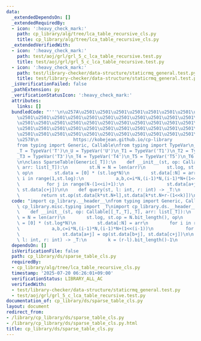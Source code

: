```yaml
---
data:
  _extendedDependsOn: []
  _extendedRequiredBy:
  - icon: ':heavy_check_mark:'
    path: cp_library/alg/tree/lca_table_recursive_cls.py
    title: cp_library/alg/tree/lca_table_recursive_cls.py
  _extendedVerifiedWith:
  - icon: ':heavy_check_mark:'
    path: test/aoj/grl/grl_5_c_lca_table_recursive.test.py
    title: test/aoj/grl/grl_5_c_lca_table_recursive.test.py
  - icon: ':heavy_check_mark:'
    path: test/library-checker/data-structure/staticrmq_general.test.py
    title: test/library-checker/data-structure/staticrmq_general.test.py
  _isVerificationFailed: false
  _pathExtension: py
  _verificationStatusIcon: ':heavy_check_mark:'
  attributes:
    links: []
  bundledCode: "'''\n\u257A\u2501\u2501\u2501\u2501\u2501\u2501\u2501\u2501\u2501\u2501\
    \u2501\u2501\u2501\u2501\u2501\u2501\u2501\u2501\u2501\u2501\u2501\u2501\u2501\
    \u2501\u2501\u2501\u2501\u2501\u2501\u2501\u2501\u2501\u2501\u2501\u2501\u2501\
    \u2501\u2501\u2501\u2501\u2501\u2501\u2501\u2501\u2501\u2501\u2501\u2501\u2501\
    \u2501\u2501\u2501\u2501\u2501\u2501\u2501\u2501\u2501\u2501\u2501\u2501\u2501\
    \u2578\n             https://kobejean.github.io/cp-library               \n'''\n\
    from typing import Generic, Callable\nfrom typing import TypeVar\n_S = TypeVar('S')\n\
    _T = TypeVar('T')\n_U = TypeVar('U')\n_T1 = TypeVar('T1')\n_T2 = TypeVar('T2')\n\
    _T3 = TypeVar('T3')\n_T4 = TypeVar('T4')\n_T5 = TypeVar('T5')\n_T6 = TypeVar('T6')\n\
    \n\nclass SparseTable(Generic[_T]):\n    def __init__(st, op: Callable[[_T,_T],_T],\
    \ arr: list[_T]):\n        st.N = N = len(arr)\n        st.log, st.op = N.bit_length(),\
    \ op\n        st.data = [0] * (st.log*N)\n        st.data[:N] = arr\n        for\
    \ i in range(1,st.log):\n            a,b,c=i*N,(i-1)*N,(i-1)*N+(1<<(i-1))\n  \
    \          for j in range(N-(1<<i)+1):\n                st.data[a+j] = op(st.data[b+j],\
    \ st.data[c+j])\n\n    def query(st, l: int, r: int) -> _T:\n        k = (r-l).bit_length()-1\n\
    \        return st.op(st.data[k*st.N+l],st.data[k*st.N+r-(1<<k)])\n"
  code: "import cp_library.__header__\nfrom typing import Generic, Callable\nfrom\
    \ cp_library.misc.typing import _T\nimport cp_library.ds.__header__\n\nclass SparseTable(Generic[_T]):\n\
    \    def __init__(st, op: Callable[[_T,_T],_T], arr: list[_T]):\n        st.N\
    \ = N = len(arr)\n        st.log, st.op = N.bit_length(), op\n        st.data\
    \ = [0] * (st.log*N)\n        st.data[:N] = arr\n        for i in range(1,st.log):\n\
    \            a,b,c=i*N,(i-1)*N,(i-1)*N+(1<<(i-1))\n            for j in range(N-(1<<i)+1):\n\
    \                st.data[a+j] = op(st.data[b+j], st.data[c+j])\n\n    def query(st,\
    \ l: int, r: int) -> _T:\n        k = (r-l).bit_length()-1\n        return st.op(st.data[k*st.N+l],st.data[k*st.N+r-(1<<k)])"
  dependsOn: []
  isVerificationFile: false
  path: cp_library/ds/sparse_table_cls.py
  requiredBy:
  - cp_library/alg/tree/lca_table_recursive_cls.py
  timestamp: '2025-07-20 06:26:01+09:00'
  verificationStatus: LIBRARY_ALL_AC
  verifiedWith:
  - test/library-checker/data-structure/staticrmq_general.test.py
  - test/aoj/grl/grl_5_c_lca_table_recursive.test.py
documentation_of: cp_library/ds/sparse_table_cls.py
layout: document
redirect_from:
- /library/cp_library/ds/sparse_table_cls.py
- /library/cp_library/ds/sparse_table_cls.py.html
title: cp_library/ds/sparse_table_cls.py
---
```

